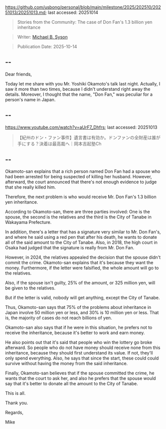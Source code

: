 https://github.com/usbong/personal/blob/main/milestone/2025/202510/20251013/20251013.md; last accessed: 20251014

> Stories from the Community: The case of Don Fan's 1.3 billion yen inheritance

> Writer: [Michael B. Syson](https://www.linkedin.com/in/michaelsyson/)

> Publication Date: 2025-10-14

## --

Dear friends,

Today let me share with you Mr. Yoshiki Okamoto's talk last night. Actually, I saw it more than two times, because I didn't understand right away the details. Moreover, I thought that the name, "Don Fan," was peculiar for a person's name in Japan.

## --

https://www.youtube.com/watch?v=aUrF7_Dhfrs; last accessed: 20251013

> 【紀州のドン・ファン事件】遺言書は有効か。ドンファンの全財産は誰が手にする？決着は最高裁へ｜岡本吉起塾Ch

## --

Okamoto-san explains that a rich person named Don Fan had a spouse who had been arrested for being suspected of killing her husband. However, afterward, the court announced that there's not enough evidence to judge that she really killed him.

Therefore, the next problem is who would receive Mr. Don Fan's 1.3 billion yen inheritance.

According to Okamoto-san, there are three parties involved: One is the spouse, the second is the relatives and the third is the City of Tanabe in Wakayama Prefecture.

In addition, there's a letter that has a signature very similar to Mr. Don Fan's, and where he said using a red pen that after his death, he wants to donate all of the said amount to the City of Tanabe. Also, in 2018, the high court in Osaka had judged that the signature is really from Mr. Don Fan.

However, in 2024, the relatives appealed the decision that the spouse didn't commit the crime. Okamoto-san explains that it's because they want the money. Furthermore, if the letter were falsified, the whole amount will go to the relatives.

Also, if the spouse isn't guilty, 25% of the amount, or 325 million yen, will be given to the relatives.

But if the letter is valid, nobody will get anything, except the City of Tanabe.

Thus, Okamoto-san says that 75% of the problems about inheritance in Japan involve 50 million yen or less, and 30% is 10 million yen or less. That is, the majority of cases do not reach billions of yen.

Okamoto-san also says that if he were in this situation, he prefers not to receive the inheritance, because it's better to work and earn money. 

He also points out that it's said that people who win the lottery go broke afterward. So people who do not have money should receive none from this inheritance, because they should first understand its value. If not, they'll only spend everything. Also, he says that since the start, these could could survive without having the money from the said inheritance.

Finally, Okamoto-san believes that if the spouse committed the crime, he wants that the court to ask her, and also he prefers that the spouse would say that it's better to donate all the amount to the City of Tanabe.

This is all.

Thank you.

Regards,

Mike